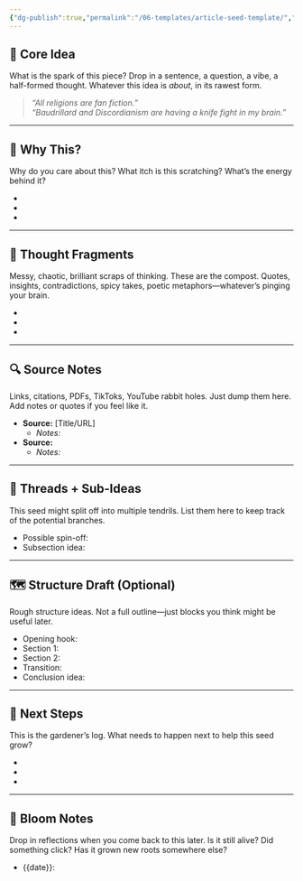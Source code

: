 ```yaml
---
{"dg-publish":true,"permalink":"/06-templates/article-seed-template/","title":"📝 [Working Title or Core Phrase]","tags":["article-seed","writing","incubator"]}
---
```



## 🌟 Core Idea
What is the spark of this piece? Drop in a sentence, a question, a vibe, a half-formed thought. Whatever this idea is *about*, in its rawest form.

> *“All religions are fan fiction.”*  
> *“Baudrillard and Discordianism are having a knife fight in my brain.”*

---

## 🧭 Why This?
Why do you care about this? What itch is this scratching? What’s the energy behind it?

- 
- 
- 

---

## 🧠 Thought Fragments
Messy, chaotic, brilliant scraps of thinking. These are the compost. Quotes, insights, contradictions, spicy takes, poetic metaphors—whatever’s pinging your brain.

- 
- 
- 

---

## 🔍 Source Notes
Links, citations, PDFs, TikToks, YouTube rabbit holes. Just dump them here. Add notes or quotes if you feel like it.

- **Source:** [Title/URL]
  - *Notes:*
- **Source:** 
  - *Notes:*

---

## 🧩 Threads + Sub-Ideas
This seed might split off into multiple tendrils. List them here to keep track of the potential branches.

- Possible spin-off: 
- Subsection idea: 

---

## 🗺️ Structure Draft (Optional)
Rough structure ideas. Not a full outline—just blocks you think might be useful later.

- Opening hook: 
- Section 1: 
- Section 2: 
- Transition:
- Conclusion idea:

---

## 📆 Next Steps
This is the gardener’s log. What needs to happen next to help this seed grow?

- 
- 
- 

---

## 🌼 Bloom Notes
Drop in reflections when you come back to this later. Is it still alive? Did something click? Has it grown new roots somewhere else?

- {{date}}: 
